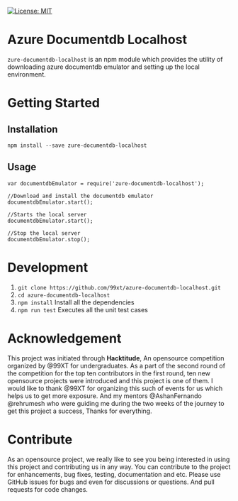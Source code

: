 [![License: MIT](https://img.shields.io/badge/License-MIT-yellow.svg)](https://opensource.org/licenses/MIT)

# Azure Documentdb Localhost

`zure-documentdb-localhost` is an npm module which provides the utility of downloading azure documentdb emulator and setting up the local environment. 

# Getting Started

## Installation

`npm install --save zure-documentdb-localhost`

## Usage

```
var documentdbEmulator = require('zure-documentdb-localhost');

//Download and install the documentdb emulator
documentdbEmulator.start();

//Starts the local server
documentdbEmulator.start();

//Stop the local server
documentdbEmulator.stop();

```

# Development

1. `git clone https://github.com/99xt/azure-documentdb-localhost.git`
2. `cd azure-documentdb-localhost`
3. `npm install` Install all the dependencies  
4. `npm run test` Executes all the unit test cases

# Acknowledgement 

This project was initiated through **Hacktitude**, An opensource competition organized by @99XT for undergraduates. As a part of the second round of the competition for the top ten contributors in the first round, ten new opensource projects were introduced and this project is one of them. I would like to thank @99XT for organizing this such of events for us which helps us to get more exposure. And my mentors @AshanFernando @rehrumesh who were guiding me during the two weeks of the journey to get this project a success, Thanks for everything.

# Contribute

As an opensource project, we really like to see you being interested in using this project and contributing us in any way. You can contribute to the project for enhancements, bug fixes, testing, documentation and etc. Please use GitHub issues for bugs and even for discussions or questions. And pull requests for code changes. 
